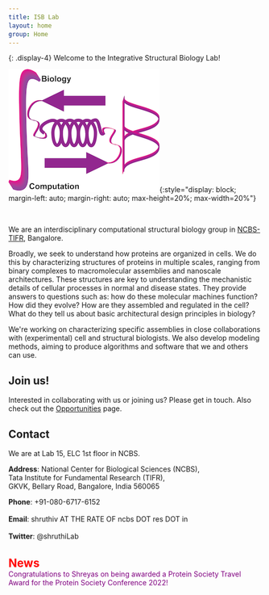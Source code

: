 ```yaml
---
title: ISB Lab
layout: home
group: Home
---
```


{: .display-4}
Welcome to the Integrative Structural Biology Lab!

![ISB lab logo](static/img/logos/isblabLogo.png){:style="display: block; margin-left: auto; margin-right: auto; max-height=20%; max-width=20%"}

<br>

We are an interdisciplinary computational structural biology group in [NCBS-TIFR](https://www.ncbs.res.in/), Bangalore.

<p class="text-justify">
Broadly, we seek to understand how proteins are organized in cells. We do this by characterizing structures of proteins in multiple scales, ranging from binary complexes to macromolecular assemblies and nanoscale architectures. These structures are key to understanding the mechanistic details of cellular processes in normal and disease states. They provide answers to questions such as: how do these molecular machines function? How did they evolve? How are they assembled and regulated in the cell? What do they tell us about basic architectural design principles in biology?
</p>

<p class="text-justify">
We're working on characterizing specific assemblies in close collaborations with (experimental) cell and structural biologists. We also develop modeling methods, aiming to produce algorithms and software that we and others can use.
</p>

## Join us!
Interested in collaborating with us or joining us? Please get in touch. Also check out the [Opportunities](/Opportunities) page.

## Contact

We are at Lab 15, ELC 1st floor in NCBS.

**Address**: National Center for Biological Sciences (NCBS),<br>
Tata Institute for Fundamental Research (TIFR),<br>
GKVK, Bellary Road, Bangalore, India 560065 <br>

**Phone**: +91-080-6717-6152 <br><br>
**Email**: shruthiv AT THE RATE OF ncbs DOT res DOT in <br><br>
**Twitter**: @shruthiLab <br><br>


<span style="color:red;font-weight:bold;font-size:1.6em"> News  </span> <br>
<span style="color:purple"> Congratulations to Shreyas on being awarded a Protein Society Travel Award for the Protein Society Conference 2022! </span>